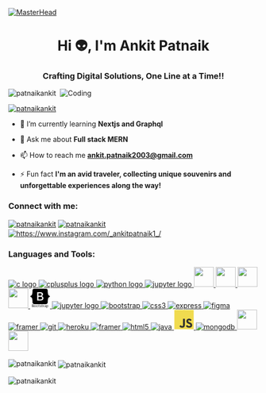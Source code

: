 [![MasterHead](https://user-images.githubusercontent.com/61475220/96919833-f701bb80-14c9-11eb-8eea-1c46ba92b906.jpg)](https://github.com/patnaikankit)
<h1 align="center">Hi 👽, I'm Ankit Patnaik</h1>
<h3 align="center">Crafting Digital Solutions, One Line at a Time!!</h3>
<img align="right" alt="Coding" width="400" src="https://media.giphy.com/media/13HgwGsXF0aiGY/giphy.gif">

<p align="left"> <img src="https://komarev.com/ghpvc/?username=patnaikankit&label=Profile%20views&color=0e75b6&style=flat" alt="patnaikankit" /> </p>

<p align="left"> <a href="https://twitter.com/_Ankitpatnaik1_" target="blank"><img src="https://img.shields.io/twitter/follow/_Ankitpatnaik1_?logo=twitter&style=for-the-badge" alt="patnaikankit" /></a> </p>

- 🌱 I’m currently learning **Nextjs and Graphql**

- 💬 Ask me about **Full stack MERN**

- 📫 How to reach me **ankit.patnaik2003@gmail.com**

- ⚡ Fun fact **I'm an avid traveler, collecting unique souvenirs and unforgettable experiences along the way!**

<h3 align="left">Connect with me:</h3>
<p align="left">
<a href="https://twitter.com/_Ankitpatnaik1_" target="_blank"><img align="center" src="https://raw.githubusercontent.com/rahuldkjain/github-profile-readme-generator/master/src/images/icons/Social/twitter.svg" alt="patnaikankit" height="30" width="40" /></a>
<a href="https://www.linkedin.com/in/ankit-patnaik-102728230/" target="_blank"><img align="center" src="https://raw.githubusercontent.com/rahuldkjain/github-profile-readme-generator/master/src/images/icons/Social/linked-in-alt.svg" alt="patnaikankit" height="30" width="40" /></a>
<a href="https://www.instagram.com/_ankitpatnaik1_/" target="_blank"><img align="center" src="https://raw.githubusercontent.com/rahuldkjain/github-profile-readme-generator/master/src/images/icons/Social/instagram.svg" alt="https://www.instagram.com/_ankitpatnaik1_/" height="30" width="40" /></a>
</p>

<h3 align="left">Languages and Tools:</h3>
<p align="left">  <a href="https://d3js.org/" target="_blank" rel="noreferrer"> <img src="https://cdn.jsdelivr.net/gh/devicons/devicon/icons/c/c-original.svg" alt="c logo" width="40" height="40"/> </a> 
<a href="https://d3js.org/" target="_blank" rel="noreferrer"> <img src="https://cdn.jsdelivr.net/gh/devicons/devicon/icons/cplusplus/cplusplus-original.svg" alt="cplusplus logo" width="40" height="40"/> </a> 
<a href="https://d3js.org/" target="_blank" rel="noreferrer"> <img src="https://cdn.jsdelivr.net/gh/devicons/devicon/icons/python/python-original.svg" alt="python  logo" width="40" height="40"/> </a> 
<a href="https://d3js.org/" target="_blank" rel="noreferrer"> <img src="https://cdn.jsdelivr.net/gh/devicons/devicon/icons/jupyter/jupyter-original.svg" alt="jupyter  logo" width="40" height="40"/> </a> 
<a href="https://d3js.org/" target="_blank" rel="noreferrer"> <img src="https://cdn.jsdelivr.net/gh/devicons/devicon/icons/numpy/numpy-original.svg" width="40" height="40"/> </a> 
<a href="https://d3js.org/" target="_blank" rel="noreferrer"> <img src="https://cdn.jsdelivr.net/gh/devicons/devicon/icons/django/django-plain.svg" width="40" height="40"/> </a> 
<a href="https://d3js.org/" target="_blank" rel="noreferrer"> <img src="https://cdn.jsdelivr.net/gh/devicons/devicon/icons/html5/html5-original.svg" width="40" height="40"/> </a> 
<a href="https://d3js.org/" target="_blank" rel="noreferrer"> <img src="https://cdn.jsdelivr.net/gh/devicons/devicon/icons/css3/css3-original.svg" width="40" height="40"/> </a> 
<a href="https://d3js.org/" target="_blank" rel="noreferrer"> <img src="https://raw.githubusercontent.com/devicons/devicon/master/icons/bootstrap/bootstrap-plain-wordmark.svg" alt="jupyter  logo" width="40" height="40"/> </a> 
<a href="https://d3js.org/" target="_blank" rel="noreferrer"> <img src="https://cdn.simpleicons.org/tailwindcss/06B6D4" alt="jupyter  logo" width="40" height="40"/> </a> 
<a href="https://getbootstrap.com" target="_blank" rel="noreferrer"> <img src="https://cdn.jsdelivr.net/gh/devicons/devicon/icons/javascript/javascript-original.svg" alt="bootstrap" width="40" height="40"/> </a>
<a href="https://www.w3schools.com/css/" target="_blank" rel="noreferrer"> <img src="https://cdn.jsdelivr.net/gh/devicons/devicon/icons/typescript/typescript-original.svg" alt="css3" width="40" height="40"/> </a> 
<a href="https://expressjs.com" target="_blank" rel="noreferrer"> <img src="https://cdn.jsdelivr.net/gh/devicons/devicon/icons/react/react-original.svg" alt="express" width="40" height="40"/> </a> 
<a href="https://www.figma.com/" target="_blank" rel="noreferrer"> <img src="https://cdn.jsdelivr.net/gh/devicons/devicon/icons/nodejs/nodejs-original.svg" alt="figma" width="40" height="40"/> </a> 
<a href="https://www.framer.com/" target="_blank" rel="noreferrer"> <img src="https://cdn.jsdelivr.net/gh/devicons/devicon/icons/express/express-original.svg" alt="framer" width="40" height="40"/> </a> 
<a href="https://git-scm.com/" target="_blank" rel="noreferrer"> <img src="https://cdn.jsdelivr.net/gh/devicons/devicon/icons/mongodb/mongodb-original.svg" alt="git" width="40" height="40"/> </a>
<a href="https://heroku.com" target="_blank" rel="noreferrer"> <img src="https://cdn.jsdelivr.net/gh/devicons/devicon/icons/mysql/mysql-original.svg" alt="heroku" width="40" height="40"/> </a> 
<a href="https://www.framer.com/" target="_blank" rel="noreferrer"> <img src="https://cdn.jsdelivr.net/gh/devicons/devicon/icons/redis/redis-original.svg" alt="framer" width="40" height="40"/> </a> 
<a href="https://www.w3.org/html/" target="_blank" rel="noreferrer"> <img src="https://cdn.jsdelivr.net/gh/devicons/devicon/icons/php/php-original.svg" alt="html5" width="40" height="40"/> </a>
<a href="https://www.java.com" target="_blank" rel="noreferrer"> <img src="https://cdn.jsdelivr.net/gh/devicons/devicon/icons/jest/jest-plain.svg" alt="java" width="40" height="40"/> </a>
<a href="https://developer.mozilla.org/en-US/docs/Web/JavaScript" target="_blank" rel="noreferrer"> <img src="https://raw.githubusercontent.com/devicons/devicon/master/icons/javascript/javascript-original.svg" alt="javascript" width="40" height="40"/> </a> 
<a href="https://www.mongodb.com/" target="_blank" rel="noreferrer"> <img src="https://cdn.jsdelivr.net/gh/devicons/devicon/icons/firebase/firebase-plain.svg" alt="mongodb" width="40" height="40"/> </a> 
<a href="https://d3js.org/" target="_blank" rel="noreferrer"> <img src="https://cdn.simpleicons.org/amazonaws/232F3E" width="40" height="40"/> </a>
<a href="https://d3js.org/" target="_blank" rel="noreferrer"> <img src="https://cdn.jsdelivr.net/gh/devicons/devicon/icons/docker/docker-original.svg" width="40" height="40"/> </a>
</p>

<p><img align="left" src="https://github-readme-stats.vercel.app/api/top-langs?username=patnaikankit&show_icons=true&locale=en&layout=compact" alt="patnaikankit" /></p>

<p>&nbsp;<img align="center" src="https://github-readme-stats.vercel.app/api?username=patnaikankit&show_icons=true&locale=en" alt="patnaikankit" /></p>

<p><img align="center" src="https://github-readme-streak-stats.herokuapp.com/?user=patnaikankit&" alt="patnaikankit" /></p>
